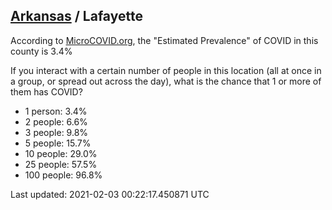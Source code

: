 
## [Arkansas](/united-states/arkansas) / Lafayette

According to [MicroCOVID.org](http://microcovid.org),
the "Estimated Prevalence" of COVID in this county is 3.4%

If you interact with a certain number of people in this location
(all at once in a group, or spread out across the day), what is the chance that
1 or more of them has COVID?

- 1 person: 3.4%
- 2 people: 6.6%
- 3 people: 9.8%
- 5 people: 15.7%
- 10 people: 29.0%
- 25 people: 57.5%
- 100 people: 96.8%

Last updated: 2021-02-03 00:22:17.450871 UTC
